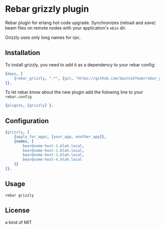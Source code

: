 # Rebar grizzly plugin

Rebar plugin for erlang hot code upgrade. Synchronizes (reload and _save_) beam files on remote nodes with your application's `ebin` dir.

Grizzly uses only long names for rpc.

## Installation

To install grizzly, you need to add it as a dependency to your rebar config:

```erlang
{deps, [
    {rebar_grizzly, ".*", {git, "https://github.com/SputnikTeam/rebar_grizzly.git"}}
]}.
```

To let rebar know about the new plugin add the folowing line to your `rebar.config`

```erlang
{plugins, [grizzly] }.
```

## Configuration

```erlang
{grizzly, [
    {apply_for_apps, [your_app, another_app]},
    {nodes, [
        bear@some-host-1.blah.local,
        bear@some-host-2.blah.local,
        bear@some-host-3.blah.local,
        bear@some-host-4.blah.local
    ]}
]}.
```

## Usage

`rebar grizzly`


## License

a kind of MIT

